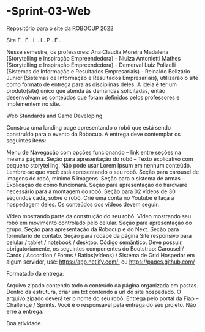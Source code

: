 # -Sprint-03-Web
>>>
Repositório para o site da ROBOCUP 2022


Site F . E . L . I . P . E .

Nesse semestre, os professores:  Ana Claudia Moreira Madalena (Storytelling e Inspiração Empreendedora) - Niulza Antonietti Mathes (Storytelling e Inspiração Empreendedora) - Demerval Luiz Polizelli (Sistemas de Informação e Resultados Empresariais) - Reinaldo Belizário Junior (Sistemas de Informação e Resultados Empresariais), utilizarão o site como formato de entrega para as disciplinas deles. A ideia é ter um produto(site) único que atenda às demandas solicitadas, então desenvolvam os conteúdos que foram definidos pelos professores e implementem no site.

Web Standards and Game Developing

Construa uma landing page apresentando o robô que está sendo construído para o evento da Robocup. A entrega deve contemplar os seguintes itens:

Menu de Navegação com opções funcionando – link entre seções na mesma página.
Seção para apresentação do robô – Texto explicativo com pequeno storytelling. Não pode usar Lorem Ipsum em nenhum conteúdo. Lembre-se que você está apresentando o seu robô.
Seção para carousel de imagens do robô, mínimo 5 imagens.
Seção para o sistema de armas – Explicação de como funcionará.
Seção para apresentação do hardware necessário para a montagem do robô.
Seção para 02 vídeos de 30 segundos cada, sobre o robô. Crie uma conta no Youtube e faça a hospedagem deles. Os conteúdos dos vídeos devem seguir:

Vídeo mostrando parte da construção do seu robô.
Vídeo mostrando seu robô em movimento controlado pelo celular.
Seção para apresentação do grupo.
Seção para apresentação da Robocup e do Next.
Seção para formulário de contato.
Seção para rodapé da página
Site responsivo para celular / tablet / notebook / desktop.
Código semântico.
Deve possuir, obrigatoriamente, os seguintes componentes do Bootstrap: Carousel / Cards / Accordion / Forms / Ratios(vídeos) / Sistema de Grid
Hospedar em algum servidor, use: https://app.netlify.com/  ou https://pages.github.com/

Formatado da entrega: 

Arquivo zipado contendo todo o conteúdo da página organizada em pastas.
Dentro da estrutura, criar um txt contendo a url do site hospedado.
O arquivo zipado deverá ter o nome do seu robô.
Entrega pelo portal da Fiap – Challenge / Sprints.
Você é o responsável pela entrega do seu projeto. Não erre a entrega.

Boa atividade.
